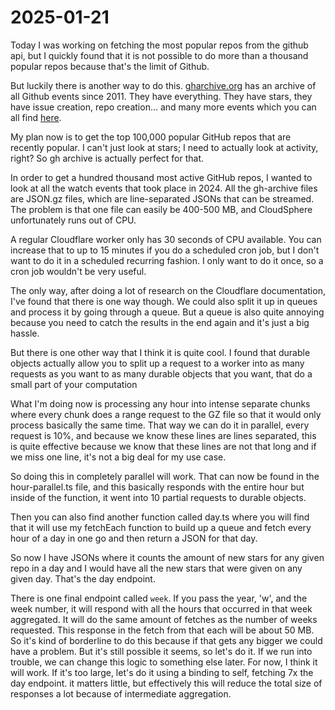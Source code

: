 # 2025-01-21

Today I was working on fetching the most popular repos from the github api, but I quickly found that it is not possible to do more than a thousand popular repos because that's the limit of Github.

But luckily there is another way to do this. [gharchive.org](https://www.gharchive.org) has an archive of all Github events since 2011. They have everything. They have stars, they have issue creation, repo creation... and many more events which you can all find [here](https://docs.github.com/en/rest/using-the-rest-api/github-event-types?apiVersion=2022-11-28).

My plan now is to get the top 100,000 popular GitHub repos that are recently popular. I can't just look at stars; I need to actually look at activity, right? So gh archive is actually perfect for that.

In order to get a hundred thousand most active GitHub repos, I wanted to look at all the watch events that took place in 2024. All the gh-archive files are JSON.gz files, which are line-separated JSONs that can be streamed. The problem is that one file can easily be 400-500 MB, and CloudSphere unfortunately runs out of CPU.

A regular Cloudflare worker only has 30 seconds of CPU available. You can increase that to up to 15 minutes if you do a scheduled cron job, but I don't want to do it in a scheduled recurring fashion. I only want to do it once, so a cron job wouldn't be very useful.

The only way, after doing a lot of research on the Cloudflare documentation, I've found that there is one way though. We could also split it up in queues and process it by going through a queue. But a queue is also quite annoying because you need to catch the results in the end again and it's just a big hassle.

But there is one other way that I think it is quite cool. I found that durable objects actually allow you to split up a request to a worker into as many requests as you want to as many durable objects that you want, that do a small part of your computation

What I'm doing now is processing any hour into intense separate chunks where every chunk does a range request to the GZ file so that it would only process basically the same time. That way we can do it in parallel, every request is 10%, and because we know these lines are lines separated, this is quite effective because we know that these lines are not that long and if we miss one line, it's not a big deal for my use case.

So doing this in completely parallel will work. That can now be found in the hour-parallel.ts file, and this basically responds with the entire hour but inside of the function, it went into 10 partial requests to durable objects.

Then you can also find another function called day.ts where you will find that it will use my fetchEach function to build up a queue and fetch every hour of a day in one go and then return a JSON for that day.

So now I have JSONs where it counts the amount of new stars for any given repo in a day and I would have all the new stars that were given on any given day. That's the day endpoint.

There is one final endpoint called `week`. If you pass the year, 'w', and the week number, it will respond with all the hours that occurred in that week aggregated. It will do the same amount of fetches as the number of weeks requested. This response in the fetch from that each will be about 50 MB. So it's kind of borderline to do this because if that gets any bigger we could have a problem. But it's still possible it seems, so let's do it. If we run into trouble, we can change this logic to something else later. For now, I think it will work. If it's too large, let's do it using a binding to self, fetching 7x the day endpoint. it matters little, but effectively this will reduce the total size of responses a lot because of intermediate aggregation.

